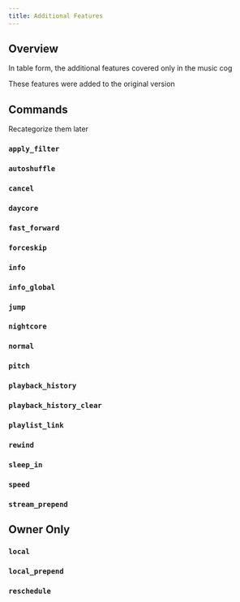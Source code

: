 ```yaml
---
title: Additional Features
---
```


## Overview

In table form, the additional features covered only in the music cog

These features were added to the original version

## Commands

Recategorize them later

### `apply_filter`

### `autoshuffle`

### `cancel`

### `daycore`

### `fast_forward`

### `forceskip`

### `info`

### `info_global`

### `jump`

### `nightcore`

### `normal`

### `pitch`

### `playback_history`

### `playback_history_clear`

### `playlist_link`

### `rewind`

### `sleep_in`

### `speed`

### `stream_prepend`

## Owner Only

### `local`

### `local_prepend`

### `reschedule`
